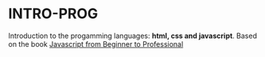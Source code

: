 # INTRO-PROG
Introduction to the progamming languages: **html, css and javascript**.
Based on the book [Javascript from Beginner to Professional](https://www.takealot.com/javascript-from-beginner-to-professional/PLID73699124?gad_source=1&gclid=CjwKCAiAhJWsBhAaEiwAmrNyq9KDySRULYDpmaf7XgJ_Gk1EHklV152g3xK2Ld5dv5Lfxi8x-731jBoCnKIQAvD_BwE&gclsrc=aw.ds)
